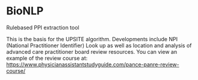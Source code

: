 # BioNLP
Rulebased PPI extraction tool

This is the basis for the UPSITE algorithm. Developments include NPI (National Practitioner Identifier) Look up as well as location and analysis of advanced care practitioner board review resources. You can view an example of the review course at: https://www.physicianassistantstudyguide.com/pance-panre-review-course/
